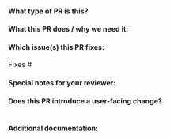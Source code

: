 #### What type of PR is this?

<!--
Add one of the following kinds:
/kind defect
/kind refactor
/kind documentation
/kind feature

Optionally add one or more of the following kinds if applicable:
/kind code-change
/kind deprecation
/kind failing-test
/kind flake
/kind regression
-->

#### What this PR does / why we need it:

#### Which issue(s) this PR fixes:

Fixes #

#### Special notes for your reviewer:

#### Does this PR introduce a user-facing change?

```release-note

```

#### Additional documentation:

```docs

```
